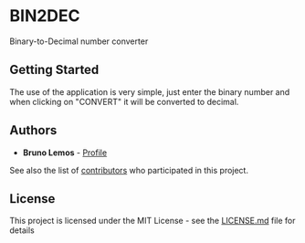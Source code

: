 # BIN2DEC

Binary-to-Decimal number converter

## Getting Started

The use of the application is very simple, just enter the binary number and when clicking on "CONVERT" it will be converted to decimal.

## Authors

* **Bruno Lemos** - [Profile](https://github.com/CaosMen)

See also the list of [contributors](https://github.com/CaosMen/BIN2DEC/contributors) who participated in this project.

## License

This project is licensed under the MIT License - see the [LICENSE.md](LICENSE.md) file for details
